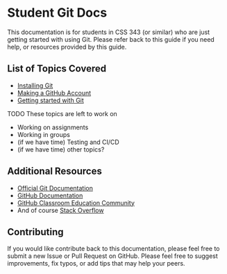 # Student Git Docs

This documentation is for students in CSS 343 (or similar) who are just getting started with using Git.
Please refer back to this guide if you need help, or resources provided by this guide.

## List of Topics Covered

- [Installing Git](installing-git.md)
- [Making a GitHub Account](make-a-github-account.md)
- [Getting started with Git](git-guide/README.md)

TODO These topics are left to work on

- Working on assignments
- Working in groups
- (if we have time) Testing and CI/CD
- (if we have time) other topics?

## Additional Resources

- [Official Git Documentation][git-scm-doc]
- [GitHub Documentation][github-doc]
- [GitHub Classroom Education Community][gh-class-doc]
- And of course [Stack Overflow][stackoverflow]

## Contributing

If you would like contribute back to this documentation, please feel free to submit a new Issue or Pull Request on GitHub.
Please feel free to suggest improvements, fix typos, or add tips that may help your peers.

[git-scm-doc]: https://git-scm.com/doc
[github-doc]: https://guides.github.com/
[gh-class-doc]: https://education.github.community/
[stackoverflow]: https://stackoverflow.com/questions/tagged/git